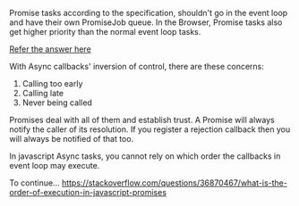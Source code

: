 Promise tasks according to the specification, shouldn't go in the event loop and have their own PromiseJob queue. In the Browser, Promise tasks also get higher priority than the normal event loop tasks.

[Refer the answer here](https://stackoverflow.com/questions/40880416/what-is-the-difference-between-event-loop-queue-and-job-queue)

With Async callbacks' inversion of control, there are these concerns:
1. Calling too early
2. Calling late
3. Never being called 

Promises deal with all of them and establish trust. A Promise will always notify the caller of its resolution. If you register a rejection callback then you will always be notified of that too.

In javascript Async tasks, you cannot rely on which order the callbacks in event loop may execute.


To continue...
https://stackoverflow.com/questions/36870467/what-is-the-order-of-execution-in-javascript-promises

